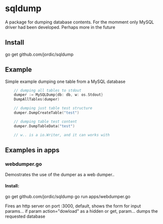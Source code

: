 

# sqldump

A package for dumping database contents. For the momment only MySQL driver had been developed. Perhaps more in the future

## Install

go get github.com/jordic/sqldump

## Example

Simple example dumping one table from a MySQL database

```go
    // dumping all tables to stdout
    dumper := MySQLDump{db: db, w: os.Stdout}
    DumpAllTables(dumper)

    // dumping just table test structure
    dumper.DumpCreateTable("test")

    // dumping table test content
    dumper.DumpTableData("test")

    // w.. is a io.Writer, and it can works with 


```

## Examples in apps

### webdumper.go 
Demostrates the use of the dumper as a web dumper..

#### Install:
go get github.com/jordic/sqldump
go run apps/webdumper.go

Fires an http server on port :3000, default, shows the form for
input params... 
if param action="dowload" as a hidden or get, param... 
dumps the requested database

